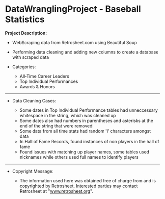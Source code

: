 # DataWranglingProject - Baseball Statistics

**Project Description:**
     
- WebScraping data from Retrosheet.com using Beautiful Soup

- Performing data cleaning and adding new columns to create a database with scraped data

- Categories:

     - All-Time Career Leaders
     - Top Individual Performances
     - Awards & Honors

---

- Data Cleaning Cases:

    - Some dates in Top Individual Performance tables had unneccessary whitespace in the string, which was cleaned up
    - Some dates also had numbers in parentheses and asterisks at the end of the string that were removed
    - Some data from all time stats had random 'i' characters amongst data
    - In Hall of Fame Records, found instances of non players in the hall of fame
    - Found issues with matching up player names, some tables used nicknames while others used full names to identify players

---     

- Copyright Message:

     + The information used here was obtained free of
     charge from and is copyrighted by Retrosheet.  Interested
     parties may contact Retrosheet at "www.retrosheet.org".
